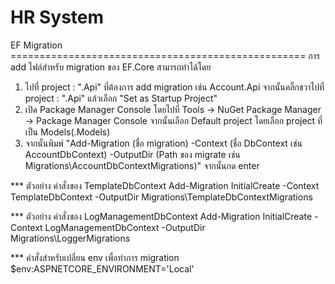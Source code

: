 # HR System

EF Migration =================================================== 
การ add ไฟล์สำหรับ migration ของ EF.Core สามารถทำได้โดย
 1. ไปที่ project : ".Api" ที่ต้องการ add migration เช่น Account.Api จากนั้นคลิ๊กขวาไปที่ project : ".Api" แล้วเลือก "Set as Startup Project"
 2. เปิด Package Manager Console โดยไปที่ Tools -> NuGet Package Manager -> Package Manager Console 
	จากนั้นเลือก Default project โดยเลือก project ที่เป็น Models(.Models)
 3. จากนั้นพิมพ์ "Add-Migration (ชื่อ migration) -Context (ชื่อ DbContext เช่น AccountDbContext) -OutputDir (Path ของ migrate เช่น Migrations\AccountDbContextMigrations)"
	จากนั้นกด enter

*** ตัวอย่าง คำสั่งของ TemplateDbContext
Add-Migration InitialCreate -Context TemplateDbContext -OutputDir Migrations\TemplateDbContextMigrations

*** ตัวอย่าง คำสั่งของ LogManagementDbContext
Add-Migration InitialCreate -Context LogManagementDbContext -OutputDir Migrations\LoggerMigrations

*** คำสั่งสำหรับเปลี่ยน env เพื่อทำการ migration  
$env:ASPNETCORE_ENVIRONMENT='Local'